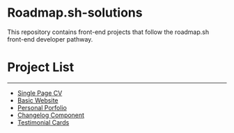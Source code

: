 # Roadmap.sh-solutions
<p>This repository contains front-end projects that follow the roadmap.sh front-end developer pathway.</p>

<h1> Project List </h1>
<hr>
<ul>
<li><a href="https://roadmap.sh/projects/single-page-cv"> Single Page CV </a></li>
<li><a href="https://roadmap.sh/projects/basic-html-website"> Basic Website </a></li>
<li><a href="https://roadmap.sh/projects/portfolio-website"> Personal Porfolio </a></li>
<li><a href="https://roadmap.sh/projects/changelog-component"> Changelog Component </a></li>
<li><a href="https://roadmap.sh/projects/testimonial-cards"> Testimonial Cards </a></li>
</ul>


